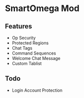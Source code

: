 # SmartOmega Mod
## Features
- Op Security
- Protected Regions
- Chat Tags
- Command Sequences
- Welcome Chat Message
- Custom Tablist
 
## Todo
- Login Account Protection